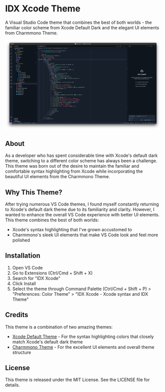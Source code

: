 # IDX Xcode Theme

A Visual Studio Code theme that combines the best of both worlds - the familiar color scheme from Xcode Default Dark and the elegant UI elements from Charmmono Theme.

![IDX Xcode Theme Screenshot](https://github.com/CreevekCZ/idx-xcode-vscode-theme/blob/f08fd01fc7ddea0bbba4170390d1c2903a2b1875/assets/screenshot-idx-xcode-dark.png?raw=true)

## About

As a developer who has spent considerable time with Xcode's default dark theme, switching to a different color scheme has always been a challenge. This theme was born out of the desire to maintain the familiar and comfortable syntax highlighting from Xcode while incorporating the beautiful UI elements from the Charmmono Theme.


## Why This Theme?

After trying numerous VS Code themes, I found myself constantly returning to Xcode's default dark theme due to its familiarity and clarity. However, I wanted to enhance the overall VS Code experience with better UI elements. This theme combines the best of both worlds:

- Xcode's syntax highlighting that I've grown accustomed to
- Charmmono's sleek UI elements that make VS Code look and feel more polished

## Installation

1. Open VS Code
2. Go to Extensions (Ctrl/Cmd + Shift + X)
3. Search for "IDX Xcode"
4. Click Install
5. Select the theme through Command Palette (Ctrl/Cmd + Shift + P) > "Preferences: Color Theme" > "IDX Xcode - Xcode syntax and IDX Theme"


## Credits

This theme is a combination of two amazing themes:

- [Xcode Default Theme](https://github.com/Nataniel4/xcode-vscode-theme) - For the syntax highlighting colors that closely match Xcode's default dark theme
- [Charmmono Theme](https://github.com/sumangal44/charmmono-theme) - For the excellent UI elements and overall theme structure


## License

This theme is released under the MIT License. See the LICENSE file for details.